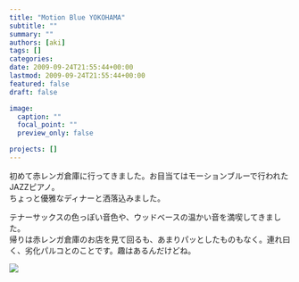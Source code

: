 ```yaml
---
title: "Motion Blue YOKOHAMA"
subtitle: ""
summary: ""
authors: [aki]
tags: []
categories: 
date: 2009-09-24T21:55:44+00:00
lastmod: 2009-09-24T21:55:44+00:00
featured: false
draft: false

image:
  caption: ""
  focal_point: ""
  preview_only: false

projects: []
---
```

初めて赤レンガ倉庫に行ってきました。お目当てはモーションブルーで行われたJAZZピアノ。  
ちょっと優雅なディナーと洒落込みました。

テナーサックスの色っぽい音色や、ウッドベースの温かい音を満喫してきました。  
帰りは赤レンガ倉庫のお店を見て回るも、あまりパッとしたものもなく。連れ曰く、劣化パルコとのことです。趣はあるんだけどね。

[![](https://chezou.files.wordpress.com/2009/09/l_1600_1200_ca074d00-f85d-4139-b129-5ed39958279b.jpeg)](https://chezou.files.wordpress.com/2009/09/l_1600_1200_ca074d00-f85d-4139-b129-5ed39958279b.jpeg)


